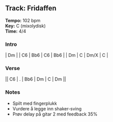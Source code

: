 ## Track: Fridaffen

**Tempo:** 102 bpm  
**Key:** C (mixolydisk)  
**Time:** 4/4

### Intro
| Dm  |
| C6  | Bb6 | C6    | Bb6 |
| Dm  | C   | Dm/X  | C   |

### Verse
|| C6 | . | Bb6 | Dm | C | Dm ||


### Notes
- Spilt med fingerplukk
- Vurdere å legge inn shaker-sving
- Prøv delay på gitar 2 med feedback 35%
